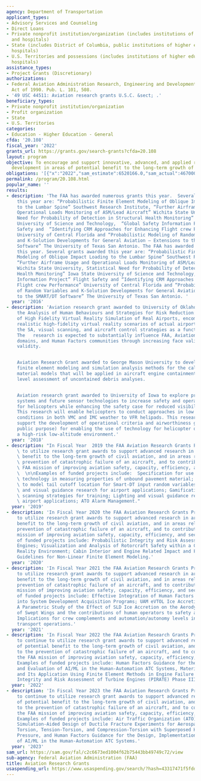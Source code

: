 ```yaml
---
agency: Department of Transportation
applicant_types:
- Advisory Services and Counseling
- Direct Loans
- Private nonprofit institution/organization (includes institutions of higher education
  and hospitals)
- State (includes District of Columbia, public institutions of higher education and
  hospitals)
- U.S. Territories and possessions (includes institutions of higher education and
  hospitals)
assistance_types:
- Project Grants (Discretionary)
authorizations:
- Federal Aviation Administration Research, Engineering and Development Authorization
  Act of 1990. Pub. L. 101, 508.
- '49 USC 44511: Aviation research grants U.S.C. &sect; .'
beneficiary_types:
- Private nonprofit institution/organization
- Profit organization
- State
- U.S. Territories
categories:
- Education - Higher Education - General
cfda: '20.108'
fiscal_year: '2022'
grants_url: https://grants.gov/search-grants?cfda=20.108
layout: program
objective: To encourage and support innovative, advanced, and applied research and
  development in areas of potential benefit to the long-term growth of civil aviation.
obligations: '[{"x":"2022","sam_estimate":6520166.0,"sam_actual":4670004.0,"usa_spending_actual":0.0},{"x":"2023","sam_estimate":9063702.0,"sam_actual":0.0,"usa_spending_actual":100000.0},{"x":"2024","sam_estimate":599998.0,"sam_actual":0.0,"usa_spending_actual":0.0}]'
permalink: /program/20.108.html
popular_name: ''
results:
- description: 'The FAA has awarded numerous grants this year.  Several grants awarded
    this year are: “Probabilistic Finite Element Modeling of Oblique Impact Loading
    to the Lumbar Spine” Southwest Research Institute, “Further Airframe Usage and
    Operational Loads Monitoring of ASM/Lead Aircraft” Wichita State University, Statistical
    Need for Probability of Detection in Structural Health Monitoring” Iowa State
    University of Science and Technology,  “Global Safety Information Project” Flight
    Safety and  “Identifying CRM Approaches for Enhancing Flight crew Performance”
    University of Central Florida and “Probabilistic Modeling of Random Variables
    and K-Solution Developments for General Aviation – Extensions to the SMART/DT
    Software” The University of Texas San Antonio. The FAA has awarded numerous grants
    this year. Several grants awarded this year are: “Probabilistic Finite Element
    Modeling of Oblique Impact Loading to the Lumbar Spine” Southwest Research Institute,
    “Further Airframe Usage and Operational Loads Monitoring of ASM/Lead Aircraft”
    Wichita State University, Statistical Need for Probability of Detection in Structural
    Health Monitoring” Iowa State University of Science and Technology, “Global Safety
    Information Project” Flight Safety and “Identifying CRM Approaches for Enhancing
    Flight crew Performance” University of Central Florida and “Probabilistic Modeling
    of Random Variables and K-Solution Developments for General Aviation – Extensions
    to the SMART/DT Software” The University of Texas San Antonio. '
  year: '2016'
- description: 'Aviation research grant awarded to University of Oklahoma involving
    the Analysis of Human Behaviours and Strategies for Risk Reduction: Application
    of High Fidelity Virtual Reality Simulation of Real Airports, encompasses developing
    realistic high-fidelity virtual reality scenarios of actual airports and integrating
    the SA, visual scanning, and aircraft control strategies as a function of time.
    The   research is expected to substantially influence FAA, Aviation and Aerospace
    domains, and Human Factors communities through increasing face validity and content
    validity.


    Aviation Research Grant awarded to George Mason University to develop and apply
    finite element modeling and simulation analysis methods for the calibration of
    material models that will be applied in aircraft engine containment and aircraft
    level assessment of uncontained debris analyses.


    Aviation research grant awarded to University of Iowa to explore prototype display
    systems and future sensor technologies to increase safety and operational efficiency
    for helicopters while enhancing the safety case for reduced visibility minima.
    This research will enable helicopters to conduct approaches in low visibility
    conditions in both VMC and IMC weather to VFR helipads. This research will also
    support the development of operational criteria and airworthiness guidance (a
    public purpose) for enabling the use of technology for helicopter operations in
    a high-risk low-altitude environment.'
  year: '2018'
- description: "In Fiscal Year  2019 the FAA Aviation Research Grants Program continued\
    \ to utilize research grant awards to support advanced research in areas of potential\
    \ benefit to the long-term growth of civil aviation, and in areas related to the\
    \ prevention of catastrophic failure of an aircraft, and to contribute to the\
    \ FAA mission of improving aviation safety, capacity, efficiency, and security.\
    \  \n\nExamples of funded projects include:  Specification for use of nonnuclear\
    \ technology in measuring properties of unbound pavement material; Methodologies\
    \ to model tail cutoff location for Smart-DT input random variables; Lighting\
    \ and visual guidance research for airport applications; Gamification of visual\
    \ scanning strategies for training; Lighting and visual guidance research for\
    \ airport applications; ATO Alarm Management."
  year: '2019'
- description: 'In Fiscal Year 2020 the FAA Aviation Research Grants Program continues
    to utilize research grant awards to support advanced research in areas of potential
    benefit to the long-term growth of civil aviation, and in areas related to the
    prevention of catastrophic failure of an aircraft, and to contribute to the FAA
    mission of improving aviation safety, capacity, efficiency, and security.  Examples
    of funded projects include: Probabilistic Integrity and Risk Assessment of Turbine
    Engines; Visualization and Analysis of Rotorcraft Safety within a CAVE Virtual
    Reality Environment; Cabin Interior and Engine Related Impact and Failure Analysis
    Guidelines for Non-Linear Finite Element Modeling.'
  year: '2020'
- description: 'In Fiscal Year 2021 the FAA Aviation Research Grants Program  continued
    to utilize research grant awards to support advanced research in areas of potential
    benefit to the long-term growth of civil aviation, and in areas related to the
    prevention of catastrophic failure of an aircraft, and to contribute to the FAA
    mission of improving aviation safety, capacity, efficiency, and security.  Examples
    of funded projects include: Effective Integration of Human Factors Engineering
    into System Development Acquisition Programs; UAM eVTOL Ice Accretion Characterization;
    A Parametric Study of the Effect of SLD Ice Accretion on the Aerodynamic Performance
    of Swept Wings and the contributions of human operators to safety and risk mitigation:
    Implications for crew complements and automation/autonomy levels in commercial
    transport operations.'
  year: '2021'
- description: 'In Fiscal Year 2022 the FAA Aviation Research Grants Program plans
    to continue to utilize research grant awards to support advanced research in areas
    of potential benefit to the long-term growth of civil aviation, and in areas related
    to the prevention of catastrophic failure of an aircraft, and to contribute to
    the FAA mission of improving aviation safety, capacity, efficiency, and security.
    Examples of funded projects include: Human Factors Guidance for the Design, Implementation
    and Evaluation of AI/ML in the Human-Automation ATC Systems, Material Model Development
    and Its Application Using Finite Element Methods in Engine Failure Analysis, Probabilistic
    Integrity and Risk Assessment of Turbine Engines (PIRATE) Phase III.'
  year: '2022'
- description: 'In Fiscal Year 2023 the FAA Aviation Research Grants Program plans
    to continue to utilize research grant awards to support advanced research in areas
    of potential benefit to the long-term growth of civil aviation, and in areas related
    to the prevention of catastrophic failure of an aircraft, and to contribute to
    the FAA mission of improving aviation safety, capacity, efficiency, and security.
    Examples of funded projects include: Air Traffic Organization (ATO) Alarm Management,
    Simulation-Aided Design of Ductile Fracture Experiments for Aerospace Metals:
    Torsion, Tension-Torsion, and Compression-Torsion with Superposed Hydrostatic
    Pressure, and Human Factors Guidance for the Design, Implementation, and Evaluation
    of AI/ML in the Human-Automation ATC Systems.'
  year: '2023'
sam_url: https://sam.gov/fal/c2c6673ed1004f62b75443bb49749c72/view
sub-agency: Federal Aviation Administration (FAA)
title: Aviation Research Grants
usaspending_url: https://www.usaspending.gov/search/?hash=43317471f5fdd5fa9ef60edd718cb0e1
---
```


